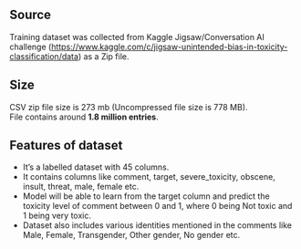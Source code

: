 ## Source
Training dataset  was collected from Kaggle Jigsaw/Conversation AI challenge (https://www.kaggle.com/c/jigsaw-unintended-bias-in-toxicity-classification/data) as a Zip file.


## Size
CSV zip file size is 273 mb (Uncompressed file size is 778 MB).                     
File contains around **1.8 million entries**. 


## Features of dataset 
* It’s a labelled dataset with 45 columns.
* It contains columns like comment, target, severe_toxicity, obscene, insult, threat, male, female etc.
* Model will be able to learn from the target column and predict the toxicity level of comment between 0 and 1, where 0 being Not toxic and 1 being very toxic.
* Dataset also includes various identities mentioned in the comments like Male, Female, Transgender, Other gender, No gender etc.


